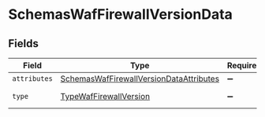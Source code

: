 # SchemasWafFirewallVersionData


## Fields

| Field                                                                                                     | Type                                                                                                      | Required                                                                                                  | Description                                                                                               |
| --------------------------------------------------------------------------------------------------------- | --------------------------------------------------------------------------------------------------------- | --------------------------------------------------------------------------------------------------------- | --------------------------------------------------------------------------------------------------------- |
| `attributes`                                                                                              | [SchemasWafFirewallVersionDataAttributes](../../models/shared/schemaswaffirewallversiondataattributes.md) | :heavy_minus_sign:                                                                                        | N/A                                                                                                       |
| `type`                                                                                                    | [TypeWafFirewallVersion](../../models/shared/typewaffirewallversion.md)                                   | :heavy_minus_sign:                                                                                        | Resource type.                                                                                            |